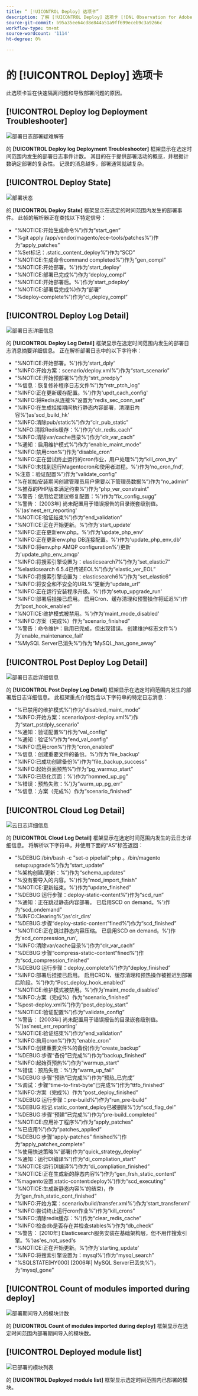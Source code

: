 ```yaml
---
title: “ [!UICONTROL Deploy] 选项卡”
description: 了解 [!UICONTROL Deploy] 选项卡 [!DNL Observation for Adobe Commerce].
source-git-commit: b95a35ee64cd8e844a51a9ff699eceb9c3a9266c
workflow-type: tm+mt
source-wordcount: '1114'
ht-degree: 0%

---
```


# 的 [!UICONTROL Deploy] 选项卡

此选项卡旨在快速隔离问题和导致部署问题的原因。

## [!UICONTROL Deploy log Deployment Troubleshooter]

![部署日志部署疑难解答](../../assets/tools/observation-for-adobe-commerce/deploy-tab-1.jpg)

的 **[!UICONTROL Deploy log Deployment Troubleshooter]** 框架显示在选定时间范围内发生的部署日志事件计数。 其目的在于提供部署活动的概览，并根据计数确定部署的复杂性。 记录的消息越多，部署通常就越复杂。

## [!UICONTROL Deploy State]

![部署状态](../../assets/tools/observation-for-adobe-commerce/deploy-tab-2.jpg)

的 **[!UICONTROL Deploy State]** 框架显示在选定的时间范围内发生的部署事件。 此帧的解析器正在查找以下特定信号：

* “%NOTICE:开始生成命令%”)作为“start_gen”
* “%git apply /app/vendor/magento/ece-tools/patches%”)作为“apply_patches”
* “%Set标记：.static_content_deploy%”)作为“SCD”
* “%NOTICE:生成命令command completed%”)作为“gen_compl”
* “%NOTICE:开始部署。%&#39;)作为&#39;start_deploy&#39;
* “%NOTICE:部署已完成%”)作为“deploy_compl”
* “%NOTICE:开始部署后。%&#39;)作为&#39;start_pdeploy&#39;
* “%NOTICE:部署后完成%)作为“部署”
* “%deploy-complete%”)作为“cl_deploy_compl”

## [!UICONTROL Deploy Log Detail]

![部署日志详细信息](../../assets/tools/observation-for-adobe-commerce/deploy-tab-3.jpg)

的 **[!UICONTROL Deploy Log Detail]** 框架显示在选定时间范围内发生的部署日志消息摘要详细信息。 正在解析部署日志中的以下字符串：

* “%NOTICE:开始部署。%&#39;)作为&#39;start_dply&#39;
* “%INFO:开始方案：scenario/deploy.xml%”)作为“start_scenario”
* “%NOTICE:开始预部署%”)作为“strt_predply”
* “%信息：恢复修补程序日志文件%”)为“rstr_ptch_log”
* “%INFO:正在更新缓存配置。%&#39;)作为&#39;updt_cach_config&#39;
* “%INFO:将Redis从连接%”设置为“redis_sec_conn_set”
* “%INFO:在生成挂接期间执行静态内容部署，清理旧内容%&#39;)as&#39;scd_build_hk&#39;
* “%INFO:清除pub/static%”)作为“clr_pub_static”
* “%NFO:清除Redis缓存：%&#39;)作为“clr_redis_cach”
* “%INFO:清除var/cache目录%&#39;)作为“clr_var_cach”
* “%通知：启用维护模式%”)作为“enable_maint_mode”
* “%INFO:禁用cron%”)作为“disable_cron”
* “%INFO:正在尝试终止运行的cron作业，用户处理%”)为“kill_cron_try”
* “%INFO:未找到运行Magentocron和使用者进程。%&#39;)作为&#39;no_cron_fnd&#39;,
* %注意：验证配置%”)作为“validate_config”
* “%在初始安装期间创建管理员用户需要以下管理员数据%”)作为“no_admin”
* “%推荐的PHP版本满足约束%”)作为“php_ver_constraint”
* “%警告：使用给定建议修复配置：%&#39;)作为“fix_config_sugg”
* “%警告： [2003年] 尚未配置用于错误报告的目录嵌套级别值。%&#39;)as&#39;nest_err_reporting&#39;
* “%NOTICE:验证结束%”)作为“end_validation”
* “%NOTICE:正在开始更新。%&#39;)作为&#39;start_update&#39;
* “%INFO:正在更新env.php。%&#39;)作为&#39;update_php_env&#39;
* “%INFO:正在更新env.php DB连接配置。%&#39;)作为&#39;update_php_env_db&#39;
* “%INFO:将env.php AMQP configuration%&#39;)更新为&#39;update_php_env_amqp&#39;
* “%INFO:将搜索引擎设置为：elasticsearch7%”)作为“set_elastic7”
* “%elasticsearch 6.5.4已传递EOL%”)作为“elastic_ver_EOL”
* “%INFO:将搜索引擎设置为：elasticsearch6%”)作为“set_elastic6”
* “%INFO:将安全和不安全的URL%”更新为“update_url”
* “%INFO:正在运行安装程序升级。%&#39;)作为&#39;setup_upgrade_run&#39;
* “%INFO:部署后挂接已启用。 启用Cron、缓存清理和预警操作将延迟%”)作为“post_hook_enabled”
* “%NOTICE:维护模式被禁用。%&#39;)作为&#39;maint_mode_disabled&#39;
* “%INFO:方案（完成%）作为“scenario_finished”
* “%警告：命令维护：启用已完成，但出现错误。 创建维护标志文件%&#39;)为&#39;enable_maintenance_fail&#39;
* “%MySQL Server已消失%”)作为“MySQL_has_gone_away”

## [!UICONTROL Post Deploy Log Detail]

![部署日志后详细信息](../../assets/tools/observation-for-adobe-commerce/deploy-tab-4.jpg)

的 **[!UICONTROL Post Deploy Log Detail]** 框架显示在选定时间范围内发生的部署后日志详细信息。 此框架重点介绍包含以下字符串的特定日志消息：

* “%已禁用的维护模式%”)作为“disabled_maint_mode”
* “%INFO:开始方案：scenario/post-deploy.xml%”)作为“start_pstdply_scenario”
* “%通知：验证配置%”)作为“val_config”
* “%通知：验证%”)作为“end_val_config”
* “%INFO:启用cron%”)作为“cron_enabled”
* “%信息：创建重要文件的备份。%&#39;)作为&#39;file_backup&#39;
* “%INFO:已成功创建备份%”)作为“file_backup_success”
* “%INFO:起始页面预热%”)作为“pg_warmup_start”
* “%INFO:已热化页面：%&#39;)作为“homned_up_pg”
* “%错误：预热失败：%&#39;)为“warm_up_pg_err”
* “%信息：方案（完成%）作为“scenario_finished”

## [!UICONTROL Cloud Log Detail]

![云日志详细信息](../../assets/tools/observation-for-adobe-commerce/deploy-tab-5.jpg)

的 **[!UICONTROL Cloud Log Detail]** 框架显示在选定时间范围内发生的云日志详细信息。 将解析以下字符串，并使用下面的“AS”标签返回：

* “%DEBUG:/bin/bash -c &quot;set-o pipefail&quot;;php 。/bin/magento setup:upgrade%&#39;)作为“start_update”
* “%架构创建/更新：%”)作为“schema_updates”
* “%没有要导入的内容。%&#39;)作为“mod_import_finish”
* “%NOTICE:更新结束。%&#39;)作为“update_finished”
* “%DEBUG:运行步骤：deploy-static-content%”)作为“scd_run”
* “%通知：正在跳过静态内容部署。 已启用SCD on demand。%&#39;)作为“scd_ondemand”
* “%INFO:Clearing%&#39;)as&#39;clr_dirs&#39;
* “%DEBUG:步骤“deploy-static-content”fined%”)作为“scd_finished”
* “%NOTICE:正在跳过静态内容压缩。 已启用SCD on demand。%&#39;)作为&#39;scd_compression_run&#39;,
* “%INFO:清除var/cache目录%&#39;)作为“clr_var_cach”
* “%DEBUG:步骤“compress-static-content”fined%”)作为“scd_compression_finished”
* “%DEBUG:运行步骤：deploy_complete%”)作为“deploy_finished”
* “%INFO:部署后挂接已启用。 启用CRON、缓存清理和预热操作被推迟到部署后阶段。%”)作为“Post_deploy_hook_enabled”
* “%NOTICE:维护模式被禁用。%&#39;)作为&#39;maint_mode_disabled&#39;
* “%INFO:方案（完成%）作为“scenario_finished”
* “%post-deploy.xml%”)作为“post_deploy_start”
* “%NOTICE:验证配置%”)作为“validate_config”
* “%警告： [2003年] 尚未配置用于错误报告的目录嵌套级别值。%&#39;)as&#39;nest_err_reporting&#39;
* “%NOTICE:验证结束%”)作为“end_validation”
* “%INFO:启用cron%”)作为“enable_cron”
* “%INFO:创建重要文件%的备份)作为“create_backup”
* “%DEBUG:步骤“备份”已完成%”)作为“backup_finished”
* “%INFO:起始页预热%”)作为“warmup_start”
* “%错误：预热失败：%&#39;)为“warm_up_fail”
* “%DEBUG:步骤“预热”已完成%”)作为“预热_已完成”
* “%调试：步骤“time-to-first-byte”已完成%”)作为“ttfb_finished”
* “%INFO:方案（完成%）作为“post_deploy_finished”
* “%DEBUG:运行步骤：pre-build%”)作为“run_pre-build”
* “%DEBUG:标记.static_content_deploy已被删除%&#39;)为“scd_flag_del”
* “%DEBUG:步骤“预建”已完成%”)作为“pre-build_completed”
* “%NOTICE:应用补丁程序%”)作为“apply_patches”
* “%已应用%”)作为“patches_applied”
* “%DEBUG:步骤“apply-patches” finished%”)作为“apply_patches_complete”
* “%使用快速策略%”部署)作为“quick_strategy_deploy”
* “%通知：运行DI编译%”)作为“di_compliation_start”
* “%NOTICE:运行DI编译%”)作为“di_compliation_finished”
* “%NOTICE:正在生成新的静态内容%”)作为“gen_frsh_static_content”
* &#39;%magento设置:static-content:deploy%&#39;)作为“scd_executing”
* “%NOTICE:生成新静态内容%&#39;的结束)，作为“gen_frsh_static_cont_finished”
* “%INFO:开始方案：scenario/build/transfer.xml%&#39;)作为&#39;start_transferxml&#39;
* “%INFO:尝试终止运行cron作业%”)作为“kill_crons”
* “%INFO:清除redis缓存：%&#39;)作为“clear_redis_cache”
* “%INFO:检查db是否存在并检查stables%&#39;)作为“db_check”
* “%警告： [2010年] Elasticsearch服务安装在基础架构层，但不用作搜索引擎。%&#39;)as&#39;es_not_used&#39;s
* “%NOTICE:正在开始更新。%&#39;)作为&#39;starting_update&#39;
* “%INFO:将搜索引擎设置为：mysql%&#39;)作为“mysql_search”
* “%SQLSTATE[HY000] [2006年] MySQL Server已丢失%”)，为“mysql_gone”

## [!UICONTROL Count of modules imported during deploy]

![部署期间导入的模块计数](../../assets/tools/observation-for-adobe-commerce/deploy-tab-6.jpg)

的 **[!UICONTROL Count of modules imported during deploy]** 框架显示在选定时间范围内部署期间导入的模块数。

## [!UICONTROL Deployed module list]

![已部署的模块列表](../../assets/tools/observation-for-adobe-commerce/deploy-tab-7.jpg)

的 **[!UICONTROL Deployed module list]** 框架显示选定时间范围内已部署的模块。

